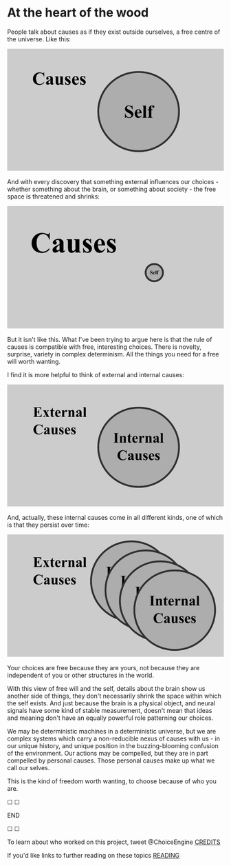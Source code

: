 # At the heart of the wood

People talk about causes as if they exist outside ourselves, a free centre of the universe. Like this:

![ ](assets/cause1.png)

And with every discovery that something external influences our choices - whether something about the brain, or something about society - the free space is threatened and shrinks:

![ ](assets/cause2.png)

But it isn't like this. What I've been trying to argue here is that the rule of causes is compatible with free, interesting choices. There is novelty, surprise, variety in complex determinism. All the things you need for a free will worth wanting.

I find it is more helpful to think of external and internal causes:

![ ](assets/cause3.png)

And, actually, these internal causes come in all different kinds, one of which is that they persist over time:

![ ](assets/cause4.png)

Your choices are free because they are yours, not because they are independent of you or other structures in the world. 

With this view of free will and the self, details about the brain show us another side of things, they don't necessarily shrink the space within which the self exists. And just because the brain is a physical object, and neural signals have some kind of stable measurement, doesn't mean that ideas and meaning don't have an equally powerful role patterning our choices.

We may be deterministic machines in a deterministic universe, but we are complex systems which carry a non-reducible nexus of causes with us - in our unique history, and unique position in the buzzing-blooming confusion of the environment. Our actions may be compelled, but they are in part compelled by personal causes. Those personal causes make up what we call our selves.

This is the kind of freedom worth wanting, to choose because of who you are.

&#9744; &#9744;

END

&#9744; &#9744;

To learn about who worked on this project, tweet @ChoiceEngine [CREDITS](https://twitter.com/intent/tweet?text=@ChoiceEngine%20CREDITS)

If you'd like links to further reading on these topics [READING](https://twitter.com/intent/tweet?text=@ChoiceEngine%20READING)
